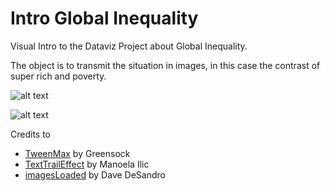 # Intro Global Inequality

Visual Intro to the Dataviz Project about Global Inequality.

The object is to transmit the situation in images, in this case the contrast of super rich and poverty.

![alt text](img/finish1.png)

![alt text](img/finish2.png)

Credits to

- [TweenMax](https://gsap.com/resources/3-migration/#loading-plugins) by Greensock
- [TextTrailEffect](https://github.com/codrops/TextTrailEffect) by Manoela Ilic
- [imagesLoaded](https://imagesloaded.desandro.com/) by Dave DeSandro
